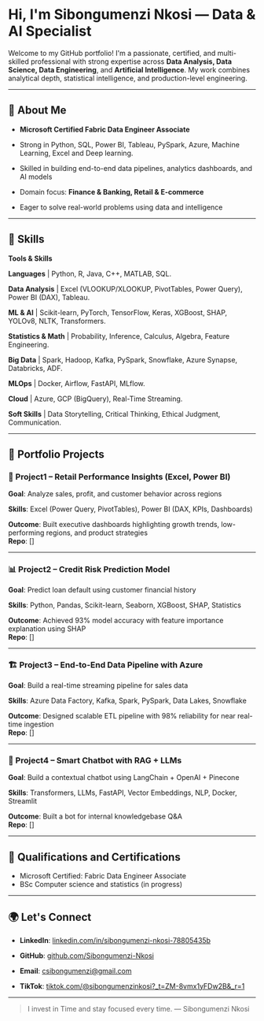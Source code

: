 # Hi, I'm Sibongumenzi Nkosi — Data & AI Specialist

Welcome to my GitHub portfolio! I'm a passionate, certified, and multi-skilled professional with strong expertise across **Data Analysis, Data Science, Data Engineering**, and **Artificial Intelligence**. My work combines analytical depth, statistical intelligence, and production-level engineering.

---

## 🚀 About Me
- **Microsoft Certified Fabric Data Engineer Associate**
- Strong in Python, SQL, Power BI, Tableau, PySpark, Azure, Machine Learning, Excel and Deep learning.
- Skilled in building end-to-end data pipelines, analytics dashboards, and AI models
  
- Domain focus: **Finance & Banking, Retail & E-commerce**
- Eager to solve real-world problems using data and intelligence

---

## 🧠 Skills

**Tools & Skills** 

**Languages** | Python, R, Java, C++, MATLAB, SQL.

**Data Analysis** | Excel (VLOOKUP/XLOOKUP, PivotTables, Power Query), Power BI (DAX), Tableau.

**ML & AI** | Scikit-learn, PyTorch, TensorFlow, Keras, XGBoost, SHAP, YOLOv8, NLTK, Transformers.

**Statistics & Math** | Probability, Inference, Calculus, Algebra, Feature Engineering.

**Big Data** | Spark, Hadoop, Kafka, PySpark, Snowflake, Azure Synapse, Databricks, ADF.

**MLOps** | Docker, Airflow, FastAPI, MLflow.

**Cloud** | Azure, GCP (BigQuery), Real-Time Streaming.

**Soft Skills** | Data Storytelling, Critical Thinking, Ethical Judgment, Communication.

---

## 💼 Portfolio Projects

### 🔎 Project1 – Retail Performance Insights (Excel, Power BI)
**Goal**: Analyze sales, profit, and customer behavior across regions  

**Skills**: Excel (Power Query, PivotTables), Power BI (DAX, KPIs, Dashboards) 

**Outcome**: Built executive dashboards highlighting growth trends, low-performing regions, and product strategies  
**Repo**: []

---

### 📊 Project2 – Credit Risk Prediction Model
**Goal**: Predict loan default using customer financial history

**Skills**: Python, Pandas, Scikit-learn, Seaborn, XGBoost, SHAP, Statistics  

**Outcome**: Achieved 93% model accuracy with feature importance explanation using SHAP  
**Repo**: []

---

### 🏗️ Project3 – End-to-End Data Pipeline with Azure
**Goal**: Build a real-time streaming pipeline for sales data

**Skills**: Azure Data Factory, Kafka, Spark, PySpark, Data Lakes, Snowflake

**Outcome**: Designed scalable ETL pipeline with 98% reliability for near real-time ingestion  
**Repo**: []

---

### 🧠 Project4 – Smart Chatbot with RAG + LLMs
**Goal**: Build a contextual chatbot using LangChain + OpenAI + Pinecone

**Skills**: Transformers, LLMs, FastAPI, Vector Embeddings, NLP, Docker, Streamlit 

**Outcome**: Built a bot for internal knowledgebase Q&A  
**Repo**: []

---

## 🏅 Qualifications and Certifications

- Microsoft Certified: Fabric Data Engineer Associate  
- BSc Computer science and statistics (in progress)

---

## 🌍 Let's Connect

- **LinkedIn**: [linkedin.com/in/sibongumenzi-nkosi-78805435b](https://www.linkedin.com/in/sibongumenzi-nkosi-78805435b)
  
- **GitHub**: [github.com/Sibongumenzi-Nkosi](https://github.com/Sibongumenzi-Nkosi)
  
- **Email**: csibongumenzi@gmail.com
  
- **TikTok**: [tiktok.com/@sibongumenzinkosi?_t=ZM-8vmx1yFDw2B&_r=1](https://www.tiktok.com/@sibongumenzinkosi?_t=ZM-8vmx35s3zk5&_r=1)

---

> I invest in Time and stay focused every time.
> — Sibongumenzi Nkosi
